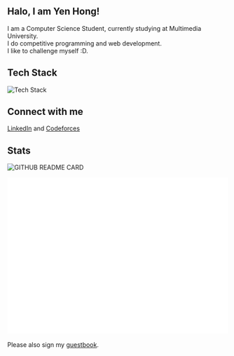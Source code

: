 ## Halo, I am Yen Hong!

I am a Computer Science Student, currently studying at Multimedia University.  <br>
I do competitive programming and web development. <br>
I like to challenge myself :D. <br>

## Tech Stack

![Tech Stack](https://skillicons.dev/icons?i=cpp,py,js,html,css,react,redux,nodejs,firebase,java,git,vim)

## Connect with me

[LinkedIn](https://www.linkedin.com/in/wong-yen-hong/) and [Codeforces](https://codeforces.com/profile/wyhong3103)

## Stats

![GITHUB README CARD](https://github-readme-stats.vercel.app/api?username=wyhong3103&show_icons=true&theme=transparent&rank_icon=github)

![CF README CARD](https://raw.githubusercontent.com/wyhong3103/cf-stats/main/output/light_card.svg#gh-dark-mode-only)

Please also sign my [guestbook](https://gist.github.com/wyhong3103/e804c37d33c220a8a373e7246440b499).
